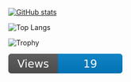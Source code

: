 [![GitHub stats](https://github-readme-stats-tau-one-38.vercel.app/api?username=alexanderkasten&show=reviews,prs_merged,prs_merged_percentage)](https://github.com/anuraghazra/github-readme-stats)

![Top Langs](https://github-readme-stats-tau-one-38.vercel.app/api/top-langs/?username=alexanderkasten&layout=compact)

![Trophy](https://github-profile-trophy.vercel.app/?username=alexanderkasten)

[![Image of gpvc](https://github.com/alexanderkasten/gpvc/blob/master/svg/692100595/badge.svg)](https://github.com/alexanderkasten/gpvc/blob/master/readme/692100595/week.md)

<!--
**alexanderkasten/alexanderkasten** is a ✨ _special_ ✨ repository because its `README.md` (this file) appears on your GitHub profile.

Here are some ideas to get you started:

- 🔭 I’m currently working on ...
- 🌱 I’m currently learning ...
- 👯 I’m looking to collaborate on ...
- 🤔 I’m looking for help with ...
- 💬 Ask me about ...
- 📫 How to reach me: ...
- 😄 Pronouns: ...
- ⚡ Fun fact: ...
-->
